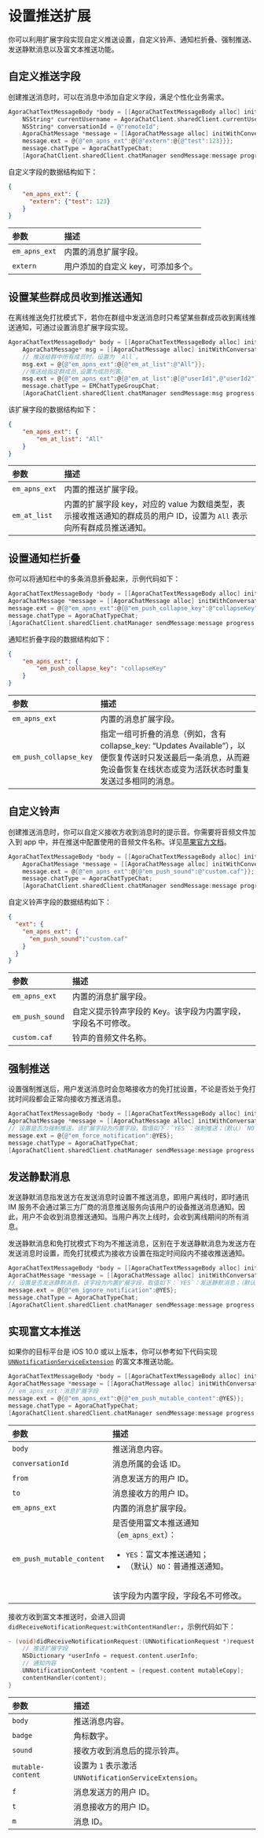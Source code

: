 # 设置推送扩展

你可以利用扩展字段实现自定义推送设置，自定义铃声、通知栏折叠、强制推送、发送静默消息以及富文本推送功能。

## 自定义推送字段

创建推送消息时，可以在消息中添加自定义字段，满足个性化业务需求。

```Objective-C
AgoraChatTextMessageBody *body = [[AgoraChatTextMessageBody alloc] initWithText:@"test"];
    NSString* currentUsername = AgoraChatClient.sharedClient.currentUsername;
    NSString* conversationId = @"remoteId";
    AgoraChatMessage *message = [[AgoraChatMessage alloc] initWithConversationID:conversationId from:currentUsername to:conversationId body:body ext:nil];
    message.ext = @{@"em_apns_ext":@{@"extern":@{@"test":123}}};
    message.chatType = AgoraChatTypeChat;
    [AgoraChatClient.sharedClient.chatManager sendMessage:message progress:nil completion:nil];
```

自定义字段的数据结构如下：

```json
{
    "em_apns_ext": {
      "extern": {"test": 123}
    }
}
```

| 参数             | 描述                |
| :--------------- | :------------------ |
| `em_apns_ext`    | 内置的消息扩展字段。      |
| `extern`         | 用户添加的自定义 key，可添加多个。 |

## 设置某些群成员收到推送通知

在离线推送免打扰模式下，若你在群组中发送消息时只希望某些群成员收到离线推送通知，可通过设置消息扩展字段实现。

```Objective-C
AgoraChatTextMessageBody* body = [[AgoraChatTextMessageBody alloc] initWithText:@"hello"];
    AgoraChatMessage* msg = [[AgoraChatMessage alloc] initWithConversationID:@"groupId" body:body ext:nil];
    // 推送给群中所有成员时，设置为 `All`。
    msg.ext = @{@"em_apns_ext":@{@"em_at_list":@"All"}};
    //推送给指定群成员,设置为成员列表。
    msg.ext = @{@"em_apns_ext":@{@"em_at_list":@[@"userId1",@"userId2"]}};
    message.chatType = EMChatTypeGroupChat;
    [AgoraChatClient.sharedClient.chatManager sendMessage:msg progress:nil completion:nil];
```

该扩展字段的数据结构如下：

```json
{
    "em_apns_ext": {
        "em_at_list": "All"
    }
}
```

| 参数             | 描述               |
| :--------------- | :----------------- |
| `em_apns_ext`    | 内置的推送扩展字段。 |
| `em_at_list`          | 内置的扩展字段 key，对应的 value 为数组类型，表示接收推送通知的群成员的用户 ID，设置为 `All` 表示向所有群成员推送通知。  |

## 设置通知栏折叠 

你可以将通知栏中的多条消息折叠起来，示例代码如下：

```Objective-C
AgoraChatTextMessageBody *body = [[AgoraChatTextMessageBody alloc] initWithText:@"test"];
AgoraChatMessage *message = [[AgoraChatMessage alloc] initWithConversationID:conversationId body:body ext:nil];
message.ext = @{@"em_apns_ext":@{@"em_push_collapse_key":@"collapseKey"}};
message.chatType = AgoraChatTypeChat; 
[AgoraChatClient.sharedClient.chatManager sendMessage:message progress:nil completion:nil];
```

通知栏折叠字段的数据结构如下：

```json
{
    "em_apns_ext": {
        "em_push_collapse_key": "collapseKey"
    }
}
```

| 参数             | 描述               |
| :--------------- | :----------------- |
| `em_apns_ext`    | 内置的消息扩展字段。  |
| `em_push_collapse_key`   | 指定一组可折叠的消息（例如，含有 collapse_key: “Updates Available”），以便恢复传送时只发送最后一条消息，从而避免设备恢复在线状态或变为活跃状态时重复发送过多相同的消息。   |

## 自定义铃声

创建推送消息时，你可以自定义接收方收到消息时的提示音。你需要将音频文件加入到 app 中，并在推送中配置使用的音频文件名称。详见[苹果官方文档](https://developer.apple.com/documentation/usernotifications/setting_up_a_remote_notification_server/generating_a_remote_notification?language=objc)。

```Objective-C
AgoraChatTextMessageBody *body = [[AgoraChatTextMessageBody alloc] initWithText:@"test"];
    AgoraChatMessage *message = [[AgoraChatMessage alloc] initWithConversationID:conversationId from:AgoraChatClient.sharedClient.currentUsername to:conversationId body:body ext:nil];
    message.ext = @{@"em_apns_ext":@{@"em_push_sound":@"custom.caf"}};
    message.chatType = AgoraChatTypeChat;
    [AgoraChatClient.sharedClient.chatManager sendMessage:message progress:nil completion:nil]; 
```

自定义铃声字段的数据结构如下：

```json
{
  "ext": {
    "em_apns_ext": {
      "em_push_sound":"custom.caf"
    }
  }
}
```

| 参数             | 描述                 |
| :--------------- | :------------------- |
| `em_apns_ext`    | 内置的消息扩展字段。       |
| `em_push_sound`  | 自定义提示铃声字段的 Key。该字段为内置字段，字段名不可修改。    |
| `custom.caf`     | 铃声的音频文件名称。 |

## 强制推送

设置强制推送后，用户发送消息时会忽略接收方的免打扰设置，不论是否处于免打扰时间段都会正常向接收方推送消息。

```Objective-C
AgoraChatTextMessageBody *body = [[AgoraChatTextMessageBody alloc] initWithText:@"test"];
AgoraChatMessage *message = [[AgoraChatMessage alloc] initWithConversationID:conversationId from:AgoraChatClient.sharedClient.currentUsername to:conversationId body:body ext:nil];
// 设置是否为强制推送，该扩展字段为内置字段，取值如下：`YES`：强制推送；（默认）`NO`：非强制推送。
message.ext = @{@"em_force_notification":@YES};
message.chatType = AgoraChatTypeChat;
[AgoraChatClient.sharedClient.chatManager sendMessage:message progress:nil completion:nil];
```

## 发送静默消息

发送静默消息指发送方在发送消息时设置不推送消息，即用户离线时，即时通讯 IM 服务不会通过第三方厂商的消息推送服务向该用户的设备推送消息通知。因此，用户不会收到消息推送通知。当用户再次上线时，会收到离线期间的所有消息。

发送静默消息和免打扰模式下均为不推送消息，区别在于发送静默消息为发送方在发送消息时设置，而免打扰模式为接收方设置在指定时间段内不接收推送通知。

```Objective-C
AgoraChatTextMessageBody *body = [[AgoraChatTextMessageBody alloc] initWithText:@"test"];
AgoraChatMessage *message = [[AgoraChatMessage alloc] initWithConversationID:conversationId from:AgoraChatClient.sharedClient.currentUsername to:conversationId body:body ext:nil];
// 设置是否发送静默消息。该字段为内置扩展字段，取值如下：`YES`：发送静默消息；（默认）`NO`：推送该消息。
message.ext = @{@"em_ignore_notification":@YES};
message.chatType = AgoraChatTypeChat;
[AgoraChatClient.sharedClient.chatManager sendMessage:message progress:nil completion:nil];
```

## 实现富文本推送

如果你的目标平台是 iOS 10.0 或以上版本，你可以参考如下代码实现 [`UNNotificationServiceExtension`](https://developer.apple.com/documentation/usernotifications/unnotificationserviceextension?language=objc) 的富文本推送功能。

```Objective-C
AgoraChatTextMessageBody *body = [[AgoraChatTextMessageBody alloc] initWithText:@"test"];
AgoraChatMessage *message = [[AgoraChatMessage alloc] initWithConversationID:conversationId from:AgoraChatClient.sharedClient.currentUsername to:conversationId body:body ext:nil];
// em_apns_ext：消息扩展字段
message.ext = @{@"em_apns_ext":@{@"em_push_mutable_content":@YES}};
message.chatType = AgoraChatTypeChat;
[AgoraChatClient.sharedClient.chatManager sendMessage:message progress:nil completion:nil];
```

| 参数                      | 描述                           |
| :------------------------ | :----------------------------- |
| `body`                    | 推送消息内容。                 |
| `conversationId`          | 消息所属的会话 ID。            |
| `from`                    | 消息发送方的用户 ID。             |
| `to`                      | 消息接收方的用户 ID。             |
| `em_apns_ext`             | 内置的消息扩展字段。 |
| `em_push_mutable_content` | 是否使用富文本推送通知（`em_apns_ext`）：<ul><li>`YES`：富文本推送通知；</li><li>（默认）`NO`：普通推送通知。</li></ul><br/>该字段为内置字段，字段名不可修改。  |

接收方收到富文本推送时，会进入回调 `didReceiveNotificationRequest:withContentHandler:`，示例代码如下：

```Objective-C
- (void)didReceiveNotificationRequest:(UNNotificationRequest *)request withContentHandler:(void (^)(UNNotificationContent * _Nonnull))contentHandler {
    // 推送扩展字段
    NSDictionary *userInfo = request.content.userInfo;
    // 通知内容
    UNNotificationContent *content = [request.content mutableCopy];
    contentHandler(content);
}
```

| 参数              | 描述                                               |
| :---------------- | :------------------------------------------------- |
| `body`            | 推送消息内容。                                     |
| `badge`           | 角标数字。                                           |
| `sound`           | 接收方收到消息后的提示铃声。                                         |
| `mutable-content` | 设置为 `1` 表示激活 `UNNotificationServiceExtension`。 |
| `f`               | 消息发送方的用户 ID。                                 |
| `t`               | 消息接收方的用户 ID。                                 |
| `m`               | 消息 ID。                                          |